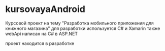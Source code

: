# kursovayaAndroid
Курсовой проект на тему "Разработка мобильного приложения для книжного магазина" 
для разработки используется C# и Xamarin 
также webApi написан на C# в ASP.NET

проект находится в разработке 
